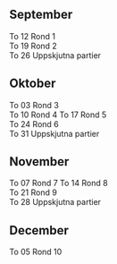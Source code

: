 
## September

To 12 Rond 1  
To 19 Rond 2  
To 26 Uppskjutna partier

## Oktober

To 03 Rond 3  
To 10 Rond 4
To 17 Rond 5  
To 24 Rond 6  
To 31 Uppskjutna partier  

## November

To 07 Rond 7
To 14 Rond 8  
To 21 Rond 9  
To 28 Uppskjutna partier  

## December

To 05 Rond 10  
